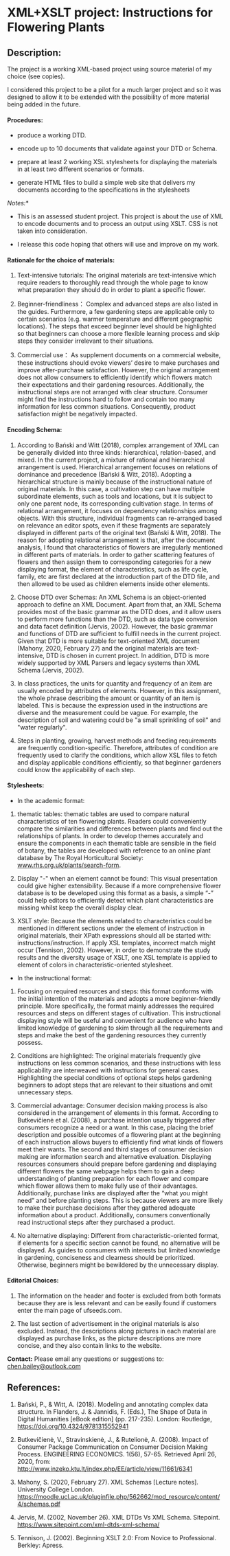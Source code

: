 
XML+XSLT project: Instructions for Flowering Plants
=======================

## Description:
The project is a working XML-based project using source material of my choice (see copies).

I considered this project to be a pilot for a much larger project and so it was designed to allow it to be extended with the possibility of more material being added in the future.

#### Procedures:
- produce a working DTD.

- encode up to 10 documents that validate against your DTD or Schema.

- prepare at least 2 working XSL stylesheets for displaying the materials in at least two different scenarios or formats.

- generate HTML files to build a simple web site that delivers my documents according to the specifications in the stylesheets


*Notes:**

- This is an assessed student project.  This project is about the use of XML to encode documents and to process an output using XSLT. CSS is not taken into consideration.

- I release this code hoping that others will use and improve on my work.


#### Rationale for the choice of materials:
1. Text-intensive tutorials:
The original materials are text-intensive which require readers to thoroughly read through the whole page to know what preparation they should do in order to plant a specific flower.  

2. Beginner-friendliness：
Complex and advanced steps are also listed in the guides. Furthermore, a few gardening steps are applicable only to certain scenarios (e.g. warmer temperature and different geographic locations). The steps that exceed beginner level should be highlighted so that beginners can choose a more flexible learning process and skip steps they consider irrelevant to their situations.

3. Commercial use：
As supplement documents on a commercial website, these instructions should evoke viewers’ desire to make purchases and improve after-purchase satisfaction. However, the original arrangement does not allow consumers to efficiently identify which flowers match their expectations and their gardening resources. Additionally, the instructional steps are not arranged with clear structure. Consumer might find the instructions hard to follow and contain too many information for less common situations. Consequently, product satisfaction might be negatively impacted.


#### Encoding Schema:
1. According to Bański and Witt (2018), complex arrangement of XML can be generally divided into three kinds: hierarchical, relation-based, and mixed. In the current project, a mixture of rational and hierarchical arrangement is used. Hierarchical arrangement focuses on relations of dominance and precedence (Bański & Witt, 2018). Adopting a hierarchical structure is mainly because of the instructional nature of original materials. In this case, a cultivation step can have multiple subordinate elements, such as tools and locations, but it is subject to only one parent node, its corresponding cultivation stage. In terms of relational arrangement, it focuses on dependency relationships among objects. With this structure, individual fragments can re-arranged based on relevance an editor spots, even if these fragments are separately displayed in different parts of the original text (Bański & Witt, 2018). The reason for adopting relational arrangement is that, after the document analysis, I found that characteristics of flowers are irregularly mentioned in different parts of materials. In order to gather scattering features of flowers and then assign them to corresponding categories for a new displaying format, the element of characteristics, such as life cycle, family, etc are first declared at the introduction part of the DTD file, and then allowed to be used as children elements inside other elements.

2. Choose DTD over Schemas: An XML Schema is an object-oriented approach to define an XML Document. Apart from that, an XML Schema provides most of the basic grammar as the DTD does, and it allow users to perform more functions than the DTD, such as data type conversion and data facet definition (Jervis, 2002). However, the basic grammar and functions of DTD are sufficient to fulfill needs in the current project. Given that DTD is more suitable for text-oriented XML document (Mahony, 2020, February 27) and the original materials are text-intensive, DTD is chosen in current project. In addition, DTD is more widely supported by XML Parsers and legacy systems than XML Schema (Jervis, 2002).

3. In class practices, the units for quantity and frequency of an item are usually encoded by attributes of elements. However, in this assignment, the whole phrase describing the amount or quantity of an item is labeled. This is because the expression used in the instructions are diverse and the measurement could be vague. For example, the description of soil and watering could be "a small sprinkling of soil" and "water regularly".

4. Steps in planting, growing, harvest methods and feeding requirements are frequently condition-specific. Therefore, attributes of condition are frequently used to clarify the conditions, which allow XSL files to fetch and display applicable conditions efficiently, so that beginner gardeners could know the applicability of each step.


#### Stylesheets:
- In the academic format:
1. thematic tables: thematic tables are used to compare natural characteristics of ten flowering plants. Readers could conveniently compare the similarities and differences between plants and find out the relationships of plants. In order to develop themes accurately and ensure the components in each thematic table are sensible in the field of botany, the tables are developed with reference to an online plant database by The Royal Horticultural Society: www.rhs.org.uk/plants/search-form.

2. Display "-" when an element cannot be found: This visual presentation could give higher extensibility. Because if a more comprehensive flower database is to be developed using this format as a basis, a simple “-” could help editors to efficiently detect which plant characteristics are missing whilst keep the overall display clear.

3. XSLT style: Because the elements related to characteristics could be mentioned in different sections under the element of instruction in original materials, their XPath expressions should all be started with: instructions/instruction. If apply XSL templates, incorrect match might occur (Tennison, 2002). However, in order to demonstrate the study results and the diversity usage of XSLT, one XSL template is applied to element of colors in characteristic-oriented stylesheet.

- In the instructional format:
1. Focusing on required resources and steps: this format conforms with the initial intention of the materials and adopts a more beginner-friendly principle. More specifically, the format mainly addresses the required resources and steps on different stages of cultivation. This instructional displaying style will be useful and convenient for audience who have limited knowledge of gardening to skim through all the requirements and steps and make the best of the gardening resources they currently possess.

2. Conditions are highlighted: The original materials frequently give instructions on less common scenarios, and these instructions with less applicability are interweaved with instructions for general cases. Highlighting the special conditions of optional steps helps gardening beginners to adopt steps that are relevant to their situations and omit unnecessary steps.

3. Commercial advantage: Consumer decision making process is also considered in the arrangement of elements in this format. According to Butkevičienė et al. (2008), a purchase intention usually triggered after consumers recognize a need or a want. In this case, placing the brief description and possible outcomes of a flowering plant at the beginning of each instruction allows buyers to efficiently find what kinds of flowers meet their wants. The second and third stages of consumer decision making are information search and alternative evaluation. Displaying resources consumers should prepare before gardening and displaying different flowers the same webpage helps them to gain a deep understanding of planting preparation for each flower and compare which flower allows them to make fully use of their advantages. Additionally, purchase links are displayed after the “what you might need” and before planting steps. This is because viewers are more likely to make their purchase decisions after they gathered adequate information about a product. Additionally, consumers conventionally read instructional steps after they purchased a product.

4. No alternative displaying: Different from characteristic-oriented format, if elements for a specific section cannot be found, no alternative will be displayed. As guides to consumers with interests but limited knowledge in gardening, conciseness and clearness should be prioritized. Otherwise, beginners might be bewildered by the unnecessary display.

#### Editorial Choices:
1. The information on the header and footer is excluded from both formats because they are is less relevant and can be easily found if customers enter the main page of ufseeds.com.

2. The last section of advertisement in the original materials is also excluded. Instead, the descriptions along pictures in each material are displayed as purchase links, as the picture descriptions are more concise, and they also contain links to the website.


**Contact:** Please email any questions or suggestions to: chen.bailey@outlook.com

## References:
1. Bański, P., & Witt, A. (2018). Modeling and annotating complex data structure.
In Flanders, J. & Jannidis, F. (Eds.), The Shape of Data in Digital Humanities [eBook edition] (pp. 217-235). London: Routledge, https://doi.org/10.4324/9781315552941

2. Butkevičienė, V., Stravinskienė, J., & Rutelionė, A. (2008). Impact of Consumer Package Communication on Consumer Decision Making Process. ENGINEERING ECONOMICS. 1(56), 57-65. Retrieved April 26, 2020, from: http://www.inzeko.ktu.lt/index.php/EE/article/view/11661/6341

3. Mahony, S. (2020, February 27). XML Schemas [Lecture notes]. University College London. https://moodle.ucl.ac.uk/pluginfile.php/562662/mod_resource/content/4/schemas.pdf

4. Jervis, M. (2002, November 26). XML DTDs Vs XML Schema. Sitepoint. https://www.sitepoint.com/xml-dtds-xml-schema/

5. Tennison, J. (2002). Beginning XSLT 2.0: From Novice to Professional. Berkley: Apress.
